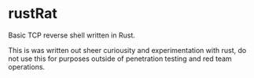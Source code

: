 # rustRat
Basic TCP reverse shell written in Rust. 

This is was written out sheer curiousity and experimentation with rust, do not use this for purposes outside of penetration testing and red team operations.
